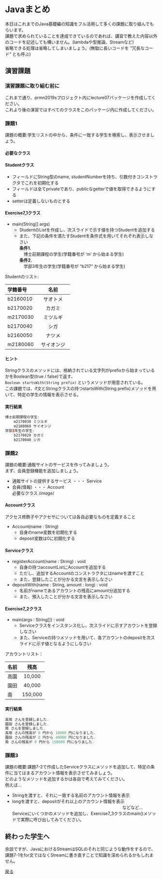 # Javaまとめ

本日はこれまでのJava基礎編の知識をフル活用して多くの課題に取り組んでもらいます。  
課題で求められていることを達成できているのであれば、講習で教えた内容以外のコードを記述しても構いません。(lambdaや型推論、Streamなど)  
省略できる処理は省略してしまいましょう。(無駄に長いコードを ”冗長なコード” とも呼ぶ)  


## 演習課題

### 演習課題に取り組む前に

これまで通り、prmn2019sプロジェクト内にlecture07パッケージを作成してください。  
これより後の演習ではすべてのクラスをこのパッケージ内に作成してください。  

### 課題1

課題の概要:学生リストの中から、条件に一致する学生を検索し、表示させましょう。  

#### __必要なクラス__

#### Studentクラス

* フィールドにString型のname, studentNumberを持ち、引数付きコンストラクタでこれを初期化する  
* フィールドは全てprivateであり、publicなgetterで値を取得できるようにする  
* setterは定義しないものとする  

#### Exercise7_1クラス

* main(String[] args)
    * StudentのListを作成し、次スライドで示す値を持つStudentを追加する
    * また、下記の条件を満たすStudentを条件式を用いてそれぞれ表示しなさい  
__条件1.__  
　博士前期課程の学生(学籍番号が ‘m’ から始まる学生)  
__条件2.__  
　学部3年生の学生(学籍番号が “b217” から始まる学生)  
 
Studentのリスト:

|学籍番号|名前　　　　|
|:-------|:------:|
|b2160010|サオトメ　|
|b2170020|カガミ　　|
|m2170030|ミツルギ　|
|b2170040|シガ　　　|
|b2160050|ナツメ　　|
|m2180060|サイオンジ|

#### ヒント

Stringクラスのメソッドには、格納されている文字列がprefixから始まっているかをBoolean型(true / false)で返す、  
		`Boolean startsWith(String prefix)`
	というメソッドが用意されている。  
この課題では、if文とStringクラスの持つstartsWith(String prefix)メソッドを用いて、特定の学生の情報を表示させる。  

#### 実行結果


```java
博士前期課程の学生:
	m2170030 ミツルギ
	m2180060 サイオンジ
学部3年生の学生:
	b2170020 カガミ
	b2170040 シガ
```

### 課題2

課題の概要:通販サイトのサービスを作ってみましょう。  
まず、会員登録機能を追加しましょう。  
* 通販サイトの提供するサービス ・・・ Service
* 会員(情報) ・・・ Account  
必要なクラス
/*image*/  

#### Accountクラス

アクセス修飾子やアクセサについては各自必要なものを定義すること  
* Account(name : String)
  * 自身のname変数を初期化する
  * deposit変数は0に初期化する

#### Serviceクラス

* registerAccount(name : String) : void
  * 自身の持つaccountListにAccountを追加する
  * ただし、追加するAccountのコンストラクタにはnameを渡すこと
  * また、登録したことが分かる文言を表示しなさい
* depositWith(name : String, amount : long) : void
  * 名前がnameであるアカウントの残高にamount分追加する
  * また、預入したことが分かる文言を表示しなさい
#### Exercise7_2クラス

* main(args : String[]) : void
  * Serviceクラスをインスタンス化し、次スライドに示すアカウントを登録しなさい
  * また、Serviceの持つメソッドを用いて、各アカウントのdepositを次スライドに示す値となるようにしなさい


アカウントリスト：

|名前|残高    |
|:---|:----:|
|高園|10,000 |
|園田|40,000 |
|南　|150,000|

#### 実行結果


```java
高坂 さんを登録しました.
園田 さんを登録しました.
南 さんを登録しました.
高坂 さんの残高が 0 円から 10000 円になりました.
園田 さんの残高が 0 円から 40000 円になりました.
南 さんの残高が 0 円から 150000 円になりました.
```


### 課題3

課題の概要:課題7-2で作成したServiceクラスにメソッドを追加して、特定の条件に当てはまるアカウント情報を表示させてみましょう。  
どのようなメソッドを追加するかは各自で考えてみてください。  
例えば...  
* Stringを渡すと、それに一致する名前のアカウント情報を表示
* longを渡すと、depositがそれ以上のアカウント情報を表示  
　　　　　　　　　　　　　　　　　　　　　　　　　　などなど...  
Serviceにいくつかのメソッドを追加し、Exercise7_3クラスのmain()メソッドで実際に呼び出してみてください。

## 終わった学生へ

余談ですが、JavaにおけるStreamはSQLのそれと同じような動作をするので、課題7-1をfor文ではなくStreamに書き直すことで知識を深められるかもしれません。

[戻る](../README.md)

